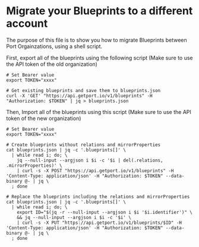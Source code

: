 # Migrate your Blueprints to a different account

The purpose of this file is to show you how to migrate Blueprints between Port Orgainzations, using a shell script.


First, export all of the blueprints using the following script (Make sure to use the API token of the old organization)
```
# Set Bearer value
export TOKEN="xxxx"

# Get existing blueprints and save them to blueprints.json
curl -X 'GET' "https://api.getport.io/v1/blueprints" -H "Authorization: $TOKEN" | jq > blueprints.json
```

Then, Import all of the blueprints using this script (Make sure to use the API token of the new organization)
```
# Set Bearer value
export TOKEN="xxxx"

# Create blueprints without relations and mirrorProperties
cat blueprints.json | jq -c '.blueprints[]' \
  | while read i; do; \
    jq --null-input --argjson i $i -c '$i | del(.relations, .mirrorProperties)' \
    | curl -s -X POST "https://api.getport.io/v1/blueprints" -H 'Content-Type: application/json' -H "Authorization: $TOKEN" --data-binary @- | jq \
  ; done

# Replace the blueprints including the relations and mirrorProperties
cat blueprints.json | jq -c '.blueprints[]' \
  | while read i; do; \
    export ID="$(jq -r --null-input --argjson i $i '$i.identifier')" \
    && jq --null-input --argjson i $i -c '$i' \
    | curl -s -X PUT "https://api.getport.io/v1/blueprints/$ID" -H 'Content-Type: application/json' -H "Authorization: $TOKEN" --data-binary @- | jq \
  ; done
```
